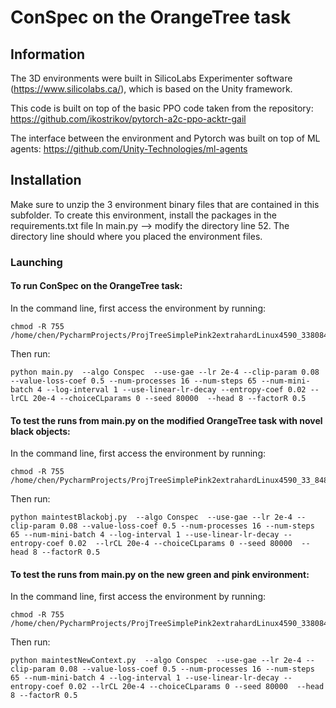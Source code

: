 


# ConSpec on the OrangeTree task

## Information
The 3D environments were built in SilicoLabs Experimenter software (https://www.silicolabs.ca/), which is based on the Unity framework. 

This code is built on top of the basic PPO code taken from the repository: https://github.com/ikostrikov/pytorch-a2c-ppo-acktr-gail

The interface between the environment and Pytorch was built on top of ML agents: https://github.com/Unity-Technologies/ml-agents


## Installation
Make sure  to unzip the 3 environment binary files that are contained in this subfolder. 
To create this environment, install the packages in the requirements.txt file
In main.py --> modify the directory line 52. The directory line should where you placed the environment files. 


### Launching

#### To run ConSpec on the OrangeTree task: 
In the command line, first access the environment by running: 
```
chmod -R 755 /home/chen/PycharmProjects/ProjTreeSimplePink2extrahardLinux4590_338084842miss/GridWorld.x86_64
```
Then run: 
```
python main.py  --algo Conspec  --use-gae --lr 2e-4 --clip-param 0.08 --value-loss-coef 0.5 --num-processes 16 --num-steps 65 --num-mini-batch 4 --log-interval 1 --use-linear-lr-decay --entropy-coef 0.02 --lrCL 20e-4 --choiceCLparams 0 --seed 80000  --head 8 --factorR 0.5
```
#### To test the runs from main.py on the modified OrangeTree task with novel black objects: 
In the command line, first access the environment by running: 
```
chmod -R 755 /home/chen/PycharmProjects/ProjTreeSimplePink2extrahardLinux4590_33_84842onevarb/GridWorld.x86_64 
```
Then run: 
```
python maintestBlackobj.py  --algo Conspec  --use-gae --lr 2e-4 --clip-param 0.08 --value-loss-coef 0.5 --num-processes 16 --num-steps 65 --num-mini-batch 4 --log-interval 1 --use-linear-lr-decay --entropy-coef 0.02  --lrCL 20e-4 --choiceCLparams 0 --seed 80000  --head 8 --factorR 0.5
```
#### To test the runs from main.py on the new green and pink environment:
In the command line, first access the environment by running: 
```
chmod -R 755 /home/chen/PycharmProjects/ProjTreeSimplePink2extrahardLinux4590_338084842TestmissRoommgp/GridWorld.x86_64  
```
Then run: 
```
python maintestNewContext.py  --algo Conspec  --use-gae --lr 2e-4 --clip-param 0.08 --value-loss-coef 0.5 --num-processes 16 --num-steps 65 --num-mini-batch 4 --log-interval 1 --use-linear-lr-decay --entropy-coef 0.02 --lrCL 20e-4 --choiceCLparams 0 --seed 80000  --head 8 --factorR 0.5
```


